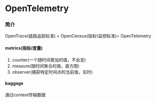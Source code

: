 # OpenTelemetry
### 简介
OpenTrace(链路追踪标准) + OpenCensus(指标\监控标准)= OpenTelemetry

#### metrics(指标/度量)
1. counter(一个随时间累加的值，不会变)
2. measure(随时间聚合的值，直方图)
3. observer(捕获特定时间点的当前值，实时)
#### baggage
通过context传输数据